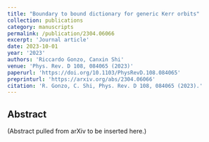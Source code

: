 ```yaml
---
title: "Boundary to bound dictionary for generic Kerr orbits"
collection: publications
category: manuscripts
permalink: /publication/2304.06066
excerpt: 'Journal article'
date: 2023-10-01
year: '2023'
authors: 'Riccardo Gonzo, Canxin Shi'
venue: 'Phys. Rev. D 108, 084065 (2023)'
paperurl: 'https://doi.org/10.1103/PhysRevD.108.084065'
preprinturl: 'https://arxiv.org/abs/2304.06066'
citation: 'R. Gonzo, C. Shi, Phys. Rev. D 108, 084065 (2023).'
---
```


## Abstract
(Abstract pulled from arXiv to be inserted here.)
